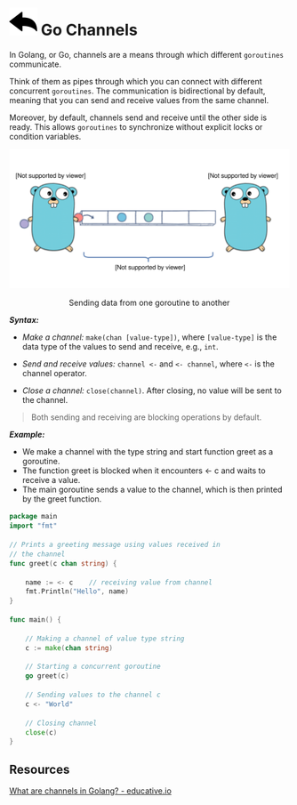 # [![Go Back Image][1]](../) Go Channels

In Golang, or Go, channels are a means through which different `goroutines` communicate.

Think of them as pipes through which you can connect with different concurrent `goroutines`. The communication is bidirectional by default, meaning that you can send and receive values from the same channel.

Moreover, by default, channels send and receive until the other side is ready. This allows `goroutines` to synchronize without explicit locks or condition variables.

![Channels Image][2]

<p style="text-align: center;">
    Sending data from one goroutine to another
</p>

**_Syntax:_**

- _Make a channel:_ `make(chan [value-type])`, where `[value-type]` is the data type of the values to send and receive, e.g., `int`.

- _Send and receive values:_ `channel <-` and `<- channel`,
  where `<-` is the channel operator.

- _Close a channel:_ `close(channel)`.
  After closing, no value will be sent to the channel.

> Both sending and receiving are blocking operations by default.

**_Example:_**

- We make a channel with the type string and start function greet as a goroutine.
- The function greet is blocked when it encounters <- c and waits to receive a value.
- The main goroutine sends a value to the channel, which is then printed by the greet function.

```go
package main
import "fmt"

// Prints a greeting message using values received in
// the channel
func greet(c chan string) {

	name := <- c	// receiving value from channel
	fmt.Println("Hello", name)
}

func main() {

	// Making a channel of value type string
	c := make(chan string)

	// Starting a concurrent goroutine
	go greet(c)

	// Sending values to the channel c
	c <- "World"

	// Closing channel
	close(c)
}
```

## Resources

[What are channels in Golang? - educative.io](https://www.educative.io/answers/what-are-channels-in-golang)

[comment]: <> (Images Paths specified below)
[1]: ./../../assets/icons/go-back-arrow-svgrepo-com.svg
[2]: ./../../assets/icons/4671705944424448.svg
